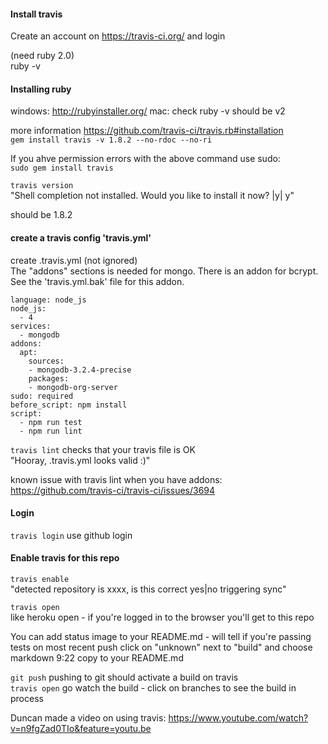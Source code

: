 
#### Install travis
Create an account on https://travis-ci.org/ and login  


(need ruby 2.0)  
ruby -v
#### Installing ruby
windows: http://rubyinstaller.org/
mac: check ruby -v should be v2

more information https://github.com/travis-ci/travis.rb#installation  
`gem install travis -v 1.8.2 --no-rdoc --no-ri`   

If you ahve permission errors with the above command use sudo:   
`sudo gem install travis`  

`travis version`  
"Shell completion not installed. Would you like to install it now? |y| y"  

should be 1.8.2


#### create a travis config 'travis.yml'
create .travis.yml (not ignored)  
The "addons" sections is needed for mongo. There is an addon for bcrypt. See the 'travis.yml.bak' file for this addon.  

```
language: node_js
node_js:
  - 4
services:
  - mongodb
addons:
  apt:
    sources:
    - mongodb-3.2.4-precise
    packages:
    - mongodb-org-server
sudo: required
before_script: npm install
script:
  - npm run test
  - npm run lint
```
`travis lint`   checks that your travis file is OK  
"Hooray, .travis.yml looks valid :)"  

known issue with travis lint when you have addons:  
https://github.com/travis-ci/travis-ci/issues/3694

#### Login
`travis login`  use github login  


#### Enable travis for this repo
`travis enable`  
"detected repository is xxxx, is this correct yes|no
triggering sync"  


`travis open`   
like heroku open - if you're logged in to the browser you'll get to this repo

You can add status image to your README.md - will tell if you're passing tests on most recent push
click on "unknown" next to "build" and choose markdown 9:22
copy to your README.md

`git push`  pushing to git should activate a build on travis  
`travis open`  go watch the build  - click on branches to see the build in process  

Duncan made a video on using travis: https://www.youtube.com/watch?v=n9fgZad0TIo&feature=youtu.be
